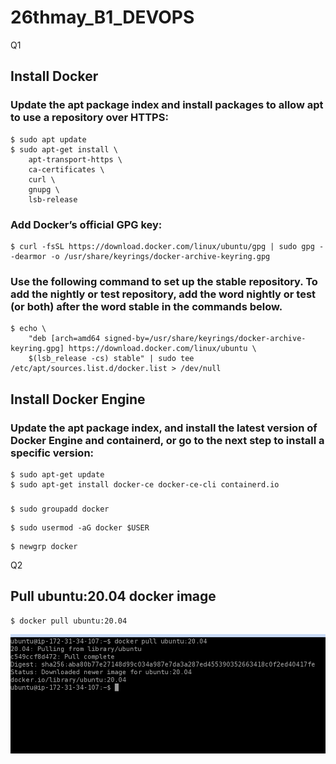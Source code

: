 # 26thmay_B1_DEVOPS

Q1 
## Install Docker

### Update the apt package index and install packages to allow apt to use a repository over HTTPS:
```
$ sudo apt update
$ sudo apt-get install \
    apt-transport-https \
    ca-certificates \
    curl \
    gnupg \
    lsb-release
```

### Add Docker’s official GPG key: 
```
$ curl -fsSL https://download.docker.com/linux/ubuntu/gpg | sudo gpg --dearmor -o /usr/share/keyrings/docker-archive-keyring.gpg
```

### Use the following command to set up the stable repository. To add the nightly or test repository, add the word nightly or test (or both) after the word stable in the commands below.
```
$ echo \
    "deb [arch=amd64 signed-by=/usr/share/keyrings/docker-archive-keyring.gpg] https://download.docker.com/linux/ubuntu \
    $(lsb_release -cs) stable" | sudo tee /etc/apt/sources.list.d/docker.list > /dev/null
```

## Install Docker Engine

### Update the apt package index, and install the latest version of Docker Engine and containerd, or go to the next step to install a specific version:
```
$ sudo apt-get update
$ sudo apt-get install docker-ce docker-ce-cli containerd.io
```

###
```
$ sudo groupadd docker
```

```
$ sudo usermod -aG docker $USER
```

```
$ newgrp docker
```


Q2
## Pull ubuntu:20.04 docker image

```
$ docker pull ubuntu:20.04
```
<img src=pullimage.png>











